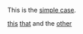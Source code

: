 This is the [simple case].

[simple case]: /simple

[this] [that] and the [other]

[this]: /this
[that]: /that
[other]: /other
